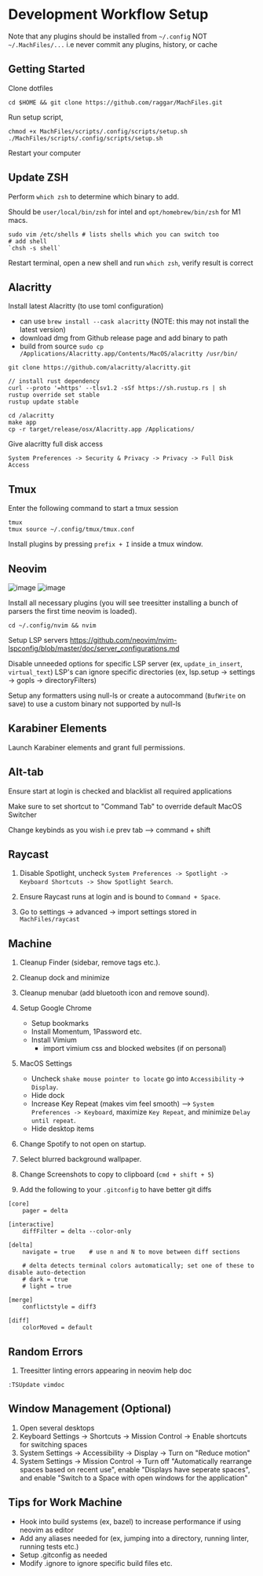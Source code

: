 # Development Workflow Setup

Note that any plugins should be installed from `~/.config` NOT `~/.MachFiles/...` i.e never commit any plugins, history, or cache

## Getting Started

Clone dotfiles

```
cd $HOME && git clone https://github.com/raggar/MachFiles.git
```

Run setup script,

```
chmod +x MachFiles/scripts/.config/scripts/setup.sh
./MachFiles/scripts/.config/scripts/setup.sh
```

Restart your computer

## Update ZSH

Perform `which zsh` to determine which binary to add. 

Should be `user/local/bin/zsh` for intel and `opt/homebrew/bin/zsh` for M1 macs.

```
sudo vim /etc/shells # lists shells which you can switch too
# add shell
`chsh -s shell` 
```

Restart terminal, open a new shell and run `which zsh`, verify result is correct

## Alacritty

Install latest Alacritty (to use toml configuration)
- can use `brew install --cask alacritty` (NOTE: this may not install the latest version)
- download dmg from Github release page and add binary to path
- build from source `sudo cp /Applications/Alacritty.app/Contents/MacOS/alacritty /usr/bin/`

```
git clone https://github.com/alacritty/alacritty.git

// install rust dependency
curl --proto '=https' --tlsv1.2 -sSf https://sh.rustup.rs | sh
rustup override set stable
rustup update stable

cd /alacritty
make app
cp -r target/release/osx/Alacritty.app /Applications/
```

Give alacritty full disk access

```
System Preferences -> Security & Privacy -> Privacy -> Full Disk Access
```

## Tmux

Enter the following command to start a tmux session

```
tmux
tmux source ~/.config/tmux/tmux.conf
```

Install plugins by pressing `prefix + I` inside a tmux window.

## Neovim

![image](https://user-images.githubusercontent.com/35639417/147967100-96f9dd12-26f3-4e13-9d40-e05f9a174e66.png)
![image](https://user-images.githubusercontent.com/35639417/147967067-f6d91fe5-7668-4227-a54b-a498630a833d.png)

Install all necessary plugins (you will see treesitter installing a bunch of parsers the first time neovim is loaded).

```
cd ~/.config/nvim && nvim
```

Setup LSP servers https://github.com/neovim/nvim-lspconfig/blob/master/doc/server_configurations.md

Disable unneeded options for specific LSP server (ex, `update_in_insert`, `virtual_text`)
LSP's can ignore specific directories (ex, lsp.setup -> settings -> gopls -> directoryFilters)

Setup any formatters using null-ls or create a autocommand (`BufWrite` on save) to use a custom binary not supported by null-ls

## Karabiner Elements

Launch Karabiner elements and grant full permissions.

## Alt-tab

Ensure start at login is checked and blacklist all required applications

Make sure to set shortcut to "Command Tab" to override default MacOS Switcher

Change keybinds as you wish i.e prev tab --> command + shift   

## Raycast

1. Disable Spotlight, uncheck `System Preferences -> Spotlight -> Keyboard Shortcuts -> Show Spotlight Search`.

2. Ensure Raycast runs at login and is bound to `Command + Space`.

3. Go to settings -> advanced -> import settings stored in `MachFiles/raycast`

## Machine

1. Cleanup Finder (sidebar, remove tags etc.).

2. Cleanup dock and minimize

3. Cleanup menubar (add bluetooth icon and remove sound).

4. Setup Google Chrome
    - Setup bookmarks
    - Install Momentum, 1Password etc.
    - Install Vimium
        - import vimium css and blocked websites (if on personal)

5. MacOS Settings
    - Uncheck `shake mouse pointer to locate` go into `Accessibility` -> `Display`.
    - Hide dock
    - Increase Key Repeat (makes vim feel smooth) --> `System Preferences -> Keyboard`, maximize `Key Repeat`, and minimize `Delay until repeat`.
    - Hide desktop items

6. Change Spotify to not open on startup.

7. Select blurred background wallpaper.

8. Change Screenshots to copy to clipboard (`cmd + shift + 5`)

9. Add the following to your `.gitconfig` to have better git diffs

```
[core]
    pager = delta

[interactive]
    diffFilter = delta --color-only

[delta]
    navigate = true    # use n and N to move between diff sections

    # delta detects terminal colors automatically; set one of these to disable auto-detection
    # dark = true
    # light = true

[merge]
    conflictstyle = diff3

[diff]
    colorMoved = default
```

## Random Errors 

1. Treesitter linting errors appearing in neovim help doc

```
:TSUpdate vimdoc
```

## Window Management (Optional)

1. Open several desktops
2. Keyboard Settings -> Shortcuts -> Mission Control -> Enable shortcuts for switching spaces
3. System Settings -> Accessibility -> Display -> Turn on "Reduce motion"
4. System Settings -> Mission Control -> Turn off "Automatically rearrange spaces based on recent use", enable "Displays have seperate spaces", and enable "Switch to a Space with open windows for the application"

## **Tips for Work Machine**
- Hook into build systems (ex, bazel) to increase performance if using neovim as editor
- Add any aliases needed for (ex, jumping into a directory, running linter, running tests etc.)
- Setup .gitconfig as needed
- Modify .ignore to ignore specific build files etc.

